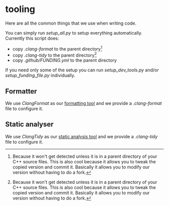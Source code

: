 # tooling

Here are all the common things that we use when writing code.

You can simply run *setup_all.py* to setup everything automatically.<br/>
Currently this script does:
- copy *.clang-format* to the parent directory[^1]
- copy *.clang-tidy* to the parent directory[^1]
- copy *.github/FUNDING.yml* to the parent directory

If you need only some of the setup you can run *setup_dev_tools.py* and/or *setup_funding_file.py* individually.

[^1]: Because it won't get detected unless it is in a parent directory of your C++ source files. This is also cool because it allows you to tweak the copied version and commit it. Basically it allows you to modify our version without having to do a fork.

## Formatter

We use *ClangFormat* as our [formatting tool](https://julesfouchy.github.io/Learn--Clean-Code-With-Cpp/lessons/formatting-tool/) and we provide a *.clang-format* file to configure it.

## Static analyser

We use *ClangTidy* as our [static analysis tool](https://julesfouchy.github.io/Learn--Clean-Code-With-Cpp/lessons/static-analysers/) and we provide a *.clang-tidy* file to configure it.